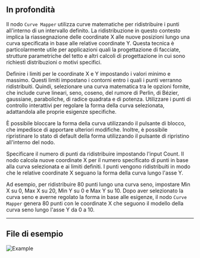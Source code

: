 ## In profondità
Il nodo `Curve Mapper` utilizza curve matematiche per ridistribuire i punti all'interno di un intervallo definito. La ridistribuzione in questo contesto implica la riassegnazione delle coordinate X alle nuove posizioni lungo una curva specificata in base alle relative coordinate Y. Questa tecnica è particolarmente utile per applicazioni quali la progettazione di facciate, strutture parametriche del tetto e altri calcoli di progettazione in cui sono richiesti distribuzioni o motivi specifici.

Definire i limiti per le coordinate X e Y impostando i valori minimo e massimo. Questi limiti impostano i contorni entro i quali i punti verranno ridistribuiti. Quindi, selezionare una curva matematica tra le opzioni fornite, che include curve lineari, seno, coseno, del rumore di Perlin, di Bézier, gaussiane, paraboliche, di radice quadrata e di potenza. Utilizzare i punti di controllo interattivi per regolare la forma della curva selezionata, adattandola alle proprie esigenze specifiche.

È possibile bloccare la forma della curva utilizzando il pulsante di blocco, che impedisce di apportare ulteriori modifiche. Inoltre, è possibile ripristinare lo stato di default della forma utilizzando il pulsante di ripristino all'interno del nodo.

Specificare il numero di punti da ridistribuire impostando l'input Count. Il nodo calcola nuove coordinate X per il numero specificato di punti in base alla curva selezionata e ai limiti definiti. I punti vengono ridistribuiti in modo che le relative coordinate X seguano la forma della curva lungo l'asse Y.

Ad esempio, per ridistribuire 80 punti lungo una curva seno, impostare Min X su 0, Max X su 20, Min Y su 0 e Max Y su 10. Dopo aver selezionato la curva seno e averne regolato la forma in base alle esigenze, il nodo `Curve Mapper` genera 80 punti con le coordinate X che seguono il modello della curva seno lungo l'asse Y da 0 a 10.




___
## File di esempio

![Example](./GV5KUSHDGL7YVBZAR4HEGY5NIXFIG3XTV6ZQPHC5MWWGEVOSRJ4Q_img.jpg)
